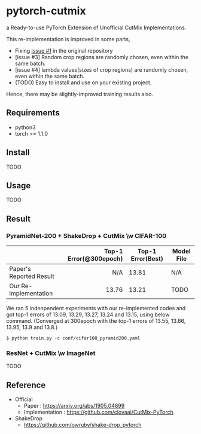 # pytorch-cutmix

a Ready-to-use PyTorch Extension of Unofficial CutMix Implementations.

This re-implementation is improved in some parts,

- Fixing [issue #1](https://github.com/clovaai/CutMix-PyTorch/issues/1) in the original repository
- [issue #3] Random crop regions are randomly chosen, even within the same batch.
- [issue #4] lambda values(sizes of crop regions) are randomly chosen, even within the same batch.
- (TODO) Easy to install and use on your existing project.

Hence, there may be slightly-improved training results also.

## Requirements

- python3
- torch >= 1.1.0

## Install

TODO

## Usage

TODO

## Result

### PyramidNet-200 + ShakeDrop + **CutMix** \w CIFAR-100

|                                 | Top-1 Error(@300epoch) | Top-1 Error(Best) | Model File |
|---------------------------------|------------:|------------|------------|
| Paper's Reported Result         | N/A         | 13.81      | N/A        |
| Our Re-implementation           | 13.76       | 13.21      | TODO       |

We ran 5 indenpendent experiments with our re-implemented codes and got top-1 errors of 13.09, 13.29, 13.27, 13.24 and 13.15, using below command.
(Converged at 300epoch with the top-1 errors of 13.55, 13.66, 13.95, 13.9 and  13.8.)


```
$ python train.py -c conf/cifar100_pyramid200.yaml
```

### ResNet + **CutMix** \w ImageNet

TODO

## Reference

- Official
  - Paper : https://arxiv.org/abs/1905.04899
  - Implementation : https://github.com/clovaai/CutMix-PyTorch
- ShakeDrop
  - https://github.com/owruby/shake-drop_pytorch
